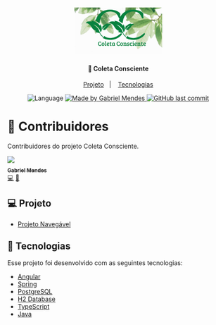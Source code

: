 <h1 align="center">
    <img alt="Coleta Consciente" title="#ColetaConsciente" src="frontend/src/assets/img/logo.png" width="200px" />
</h1>

<h4 align="center">
  🚀 Coleta Consciente
</h4>

<p align="center">
  <a href="#-projeto">Projeto</a>&nbsp;&nbsp;&nbsp;|&nbsp;&nbsp;&nbsp;
  <a href="#-tecnologias">Tecnologias</a>
</p>
<p align="center">		 

<img alt="Language" src="https://img.shields.io/github/languages/top/gabrielsmm/coleta-consciente?style=for-the-badge">
	
  <a href="https://www.linkedin.com/in/gabriel-mendes-a818bb19b/" target="_blank">
    <img alt="Made by Gabriel Mendes" src="https://img.shields.io/github/languages/count/gabrielsmm/coleta-consciente?style=for-the-badge">
  </a>

  <a href="https://github.com/gabrielsmm/coleta-consciente" target="_blank">
    <img alt="GitHub last commit" src="https://img.shields.io/github/last-commit/gabrielsmm/coleta-consciente?style=for-the-badge">
  </a>
  
</p>

# 🥇 Contribuidores
Contribuidores do projeto Coleta Consciente.

[<img src="https://avatars.githubusercontent.com/u/70859345?s=460&u=3d09f94c26b0fd9b9ed57670c62db54fa3ae0a83&v=4" width="100px;"/><br /><sub><b>Gabriel Mendes</b></sub>](https://www.linkedin.com/in/gabriel-mendes-a818bb19b/)<br /> [💻](https://github.com/gabrielsmm/adjobs "Developer") [📖](https://github.com/gabrielsmm/adjobs "Documentation")

## 💻 Projeto

- [Projeto Navegável](https://coletaconsciente.netlify.app)

## 🚀 Tecnologias

Esse projeto foi desenvolvido com as seguintes tecnologias:

- [Angular](https://angular.io)
- [Spring](https://spring.io)
- [PostgreSQL](https://www.postgresql.org)
- [H2 Database](https://www.h2database.com/html/main.html)
- [TypeScript](https://www.typescriptlang.org)
- [Java](https://www.java.com/pt-BR/)